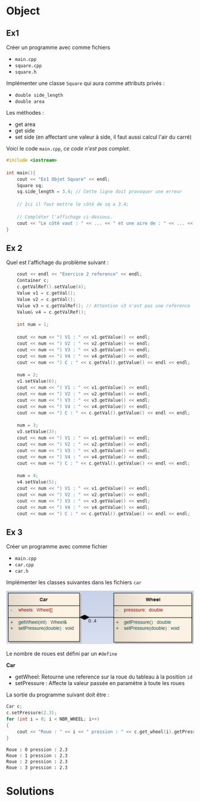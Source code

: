 # Object

## Ex1

Créer un programme avec comme fichiers
- `main.cpp`
- `square.cpp`
- `square.h`

Implémenter une classe `Square` qui aura comme attributs privés :
- `double side_length`
- `double area`

Les méthodes :
- get area
- get side
- set side (en affectant une valeur à side, il faut aussi calcul l'air du carré)

Voici le code `main.cpp`, *ce code n'est pas complet*.

```CPP
#include <iostream>

int main(){
    cout << "Ex1 Objet Square" << endl;
    Square sq;
    sq.side_length = 3.4; // Cette ligne doit provoquer une erreur
    
    // Ici il faut mettre le côté de sq a 3.4;

    // Compléter l'affichage ci-dessous.
    cout << "Le côté vaut : " << ... << " et une aire de : " << ... << endl;
}
```
## Ex 2

Quel est l'affichage du problème suivant :

```CPP
    cout << endl << "Exercice 2 reference" << endl;
    Container c;
    c.getValRef().setValue(4);
    Value v1 = c.getVal();
    Value v2 = c.getVal();
    Value v3 = c.getValRef(); // Attention v3 n'est pas une reference
    Value& v4 = c.getValRef();

    int num = 1;

    cout << num << ") V1 : " << v1.getValue() << endl;
    cout << num << ") V2 : " << v2.getValue() << endl;
    cout << num << ") V3 : " << v3.getValue() << endl;
    cout << num << ") V4 : " << v4.getValue() << endl;
    cout << num << ") C : " << c.getVal().getValue() << endl << endl;

    num = 2;
    v1.setValue(6);
    cout << num << ") V1 : " << v1.getValue() << endl;
    cout << num << ") V2 : " << v2.getValue() << endl;
    cout << num << ") V3 : " << v3.getValue() << endl;
    cout << num << ") V4 : " << v4.getValue() << endl;
    cout << num << ") C : " << c.getVal().getValue() << endl << endl;

    num = 3;
    v3.setValue(3);
    cout << num << ") V1 : " << v1.getValue() << endl;
    cout << num << ") V2 : " << v2.getValue() << endl;
    cout << num << ") V3 : " << v3.getValue() << endl;
    cout << num << ") V4 : " << v4.getValue() << endl;
    cout << num << ") C : " << c.getVal().getValue() << endl << endl;

    num = 4;
    v4.setValue(5);
    cout << num << ") V1 : " << v1.getValue() << endl;
    cout << num << ") V2 : " << v2.getValue() << endl;
    cout << num << ") V3 : " << v3.getValue() << endl;
    cout << num << ") V4 : " << v4.getValue() << endl;
    cout << num << ") C : " << c.getVal().getValue() << endl << endl;
```

## Ex 3
Créer un programme avec comme fichier
- `main.cpp`
- `car.cpp`
- `car.h`

Implémenter les classes suivantes dans les fichiers `car`

![alt text](images/uml1.png "UML")

Le nombre de roues est défini par un `#define`

**Car**
- getWheel: Retourne une reference sur la roue du tableau à la position `id`
- setPressure : Affecte la valeur passée en paramètre à toute les roues

La sortie du programme suivant doit être :
```CPP
Car c;
c.setPressure(2.3);
for (int i = 0; i < NBR_WHEEL; i++)
{
    cout << "Roue : " << i << " pression : " << c.get_wheel(i).getPressure() << endl;
}
```

```console
Roue : 0 pression : 2.3
Roue : 1 pression : 2.3
Roue : 2 pression : 2.3
Roue : 3 pression : 2.3
```

# Solutions
